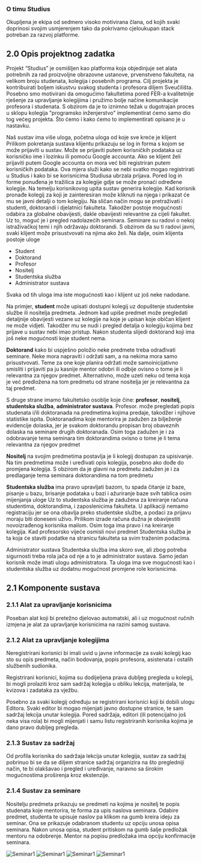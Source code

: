 ### O timu Studius

Okupljena je ekipa od sedmero visoko motivirana člana, od kojih svaki doprinosi svojim usmjerenjem tako da pokrivamo cjeloukupan stack potreban za razvoj platforme.

## 2.0 Opis projektnog zadatka

Projekt “Studius” je osmišljen kao platforma koja objedinjuje set alata potrebnih za rad proizvoljne obrazovne ustanove, prvenstveno fakulteta, na velikom broju studenata, kolegija i posebnih programa. Cilj projekta je kontribuirati boljem iskustvu svakog studenta i profesora diljem Sveučilišta. Posebno smo motivirani da omogućimo fakultetima pored FER-a kvalitetnije rješenje za upravljanje kolegijima i pružimo bolje načine komunikacije profesora i studenata. S obzirom da je to iznimno težak u dugotrajan proces u sklopu kolegija "programsko inženjerstvo" implementirat ćemo samo dio tog većeg projekta. Što ćemo i kako ćemo to implementirati opisano je u nastavku.

Naš sustav ima više uloga, početna uloga od koje sve kreće je klijent Prilikom pokretanja sustava klijentu prikazuju se log in forma s kojom se može prijaviti u sustav. Može se prijaviti putem korisničkih podataka uz korisničko ime i lozinku ili pomoću Google accounta. Ako se klijent želi prijaviti putem Google accounta on mora već biti registriran putem korisničkih podataka. Ova mjera služi kako se nebi svatko mogao registrirati u Studius i kako bi se korisnicima Studiusa ubrzala prijava. Pored log in forme ponuđena je tražilica za kolegije gdje se može pronaći određene kolegije. Na temelju korisnikovog upita sustav generira kolegije. Kad korisnik pronađe kolegij za koji je zainteresiran može kliknuti na njega i prikazat će mu se javni detalji o tom kolegiju. Na sličan način mogu se pretraživati i studenti, doktorandi i djelatnici fakulteta. Takodžer postoje mogućnosti odabira za globalne obavijesti, dakle obavijesti relevantne za cijeli fakultet. Uz to, moguć je i pregled nadolazećih seminara. Seminare su radovi o nekoj istraživačkoj temi i njih održavaju doktorandi. S obzirom da su ti radovi javni, svaki klijent može prisustvovati na njima ako želi. Na dalje, osim klijenta postoje uloge

- Student
- Doktorand
- Profesor
- Nositelj
- Studentska služba
- Administrator sustava

Svaka od tih uloga ima iste mogućnosti kao i klijent uz još neke nadodane.

Na primjer, **student** može upisati dostupni kolegij uz dopuštenje studentske službe ili nositelja predmeta. Jednom kad upiše predmet može pregledati detaljnije obavijesti vezane uz kolegije na koje je upisan koje običan klijent ne može vidjeti. Takodžer mu se nudi i pregled detalja o kolegiju kojima bez prijave u sustav nebi imao pristup. Nakon studenta slijedi doktorand koji ima još neke mogućnosti koje student nema.

**Doktorand** kako bi uspješno položio neke predmete treba odrađivati seminare. Neke mora napraviti i održati sam, a na nekima mora samo prisustvovati. Teme za one koje planira održati može samoinicijativno smisliti i prijaviti pa ju kasnije mentor odobri ili odbije ovisno o tome je li relevantna za njegov predmet. Alternativno, može uzeti neku od tema koja je već predložena na tom predmetu od strane nositelja jer je relevantna za taj predmet.

S druge strane imamo fakultetsko osoblje koje čine: **profesor**, **nositelj**, **studentska služba**, **administrator sustava**. Profesor. može pregledati popis studenata i/ili doktoranada na predmetima kojima predaje, takodžer i njihove statistike ispita. Doktoranadima koje mentorira je zadužen za bilježenje evidencije dolaska, jer je svakom doktorandu propisan broj obaveznih dolaska na seminare drugih doktoranada. Osim toga zadužen je i za odobravanje tema seminara tim doktorandima ovisno o tome je li tema relevantna za njegov predmet

**Nositelj** na svojim predmetima postavlja je li kolegij dostupan za upisivanje. Na tim predmetima može i uređivati opis kolegija, posebno ako dođe do promjena kolegija. S obzirom da je glavni na predmetu zadužen je i za predlaganje tema seminara doktorandima na tom predmetu

**Studentska služba** ima pravo upravljati bazom, tu spada čitanje iz baze, pisanje u bazu, brisanje podataka u bazi i ažuriranje baze svih tablica osim mijenjanja uloge Uz to studentska služba je zadužena za kreiranje računa studentima, doktorandima, i zaposlenicima fakulteta. U aplikaciji nemamo registraciju jer se ona obavlja preko studentske službe, a podaci za prijavu moraju biti doneseni uživo. Prilikom izrade računa dužna je obavijestiti novoizrađenog korisnika mailom. Osim toga ima pravo i na kreiranje kolegija. Kad profesorsko vijeće osmisli novi predmet Studentska služba je ta koja će staviti podatke na stranicu fakulteta sa svim traženim podacima.

Administrator sustava
Studentska služba ima skoro sve, ali zbog potreba sigurnosti treba rola jača od nje a to je administrator sustava. Samo jedan korisnik može imati ulogu administratora.
Ta uloga ima sve mogućnosti kao i studentska služba uz dodatnu mogućnost promjene role korisnicima.

## 2.1 Komponente sustava <a name="2.1"> </a>

### 2.1.1 Alat za upravljanje korisnicima <a name="2.1.1"> </a>

Poseban alat koji bi pretežno djelovao automatski, ali i uz mogućnost ručnih izmjena je alat za upravljanje korisnicima na razini samog sustava.

### 2.1.2 Alat za upravljanje kolegijima <a name="2.1.2"> </a>

Neregistrirani korisnici bi imali uvid u javne informacije za svaki kolegij kao sto su opis predmeta, način bodovanja, popis profesora, asistenata i ostalih službenih sudionika.

Registrirani korisnici, kojima su dodijeljena prava dubljeg pregleda u kolegij, bi mogli prolaziti kroz sam sadržaj kolegija u obliku lekcija, materijala, te kvizova i zadataka za vježbu.

Posebno za svaki kolegij određuju se registrirani korisnici koji bi dobili ulogu Editora. Svaki editor bi mogao mijenjati javno dostupne stranice, te sam sadržaj lekcija unutar kolegija. Pored sadržaja, editori (ili potencijalno još neka visa rola) bi mogli mijenjati i samu listu registriranih korisnika kojima je dano pravo dubljeg pregleda.

### 2.1.3 Sustav za sadržaj <a name="2.1.3"> </a>

Od profila korisnika do sadržaja lekcija unutar kolegija, sustav za sadržaj pobrinuo bi se da se diljem stranice sadržaj organizira na što pregledniji način, te bi olakšavao i pregled i uređivanje, naravno sa širokim mogućnostima proširenja kroz ekstenzije.

### 2.1.4 Sustav za seminare <a name="2.1.4"> </a>

Nositelju predmeta prikazuju se predmeti na kojima je nositelj te popis studenata koje mentorira, te forma za upis naslova seminara. Odabire predmet, studenta te upisuje naslov pa klikom na gumb kreira ideju za seminar. Ona se prikazuje odabranom studentu uz opciju unosa opisa seminara. Nakon unosa opisa, student pritiskom na gumb šalje predložak mentoru na odobrenje. Mentor na popisu predložaka ima opciju konfirmacije seminara.

![Seminar1](./images/seminar1.png)
![Seminar1](./images/seminar2.png)
![Seminar1](./images/seminar3.png)
![Seminar1](./images/seminar4.png)
